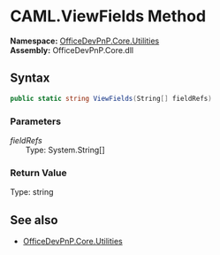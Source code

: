 # CAML.ViewFields Method  
  

**Namespace:** [OfficeDevPnP.Core.Utilities](OfficeDevPnP.Core.Utilities.md)  
**Assembly:** OfficeDevPnP.Core.dll  
## Syntax
```C#
public static string ViewFields(String[] fieldRefs)
```
### Parameters
*fieldRefs*  
&emsp;&emsp;Type: System.String[]  

### Return Value
Type: string  

## See also
- [OfficeDevPnP.Core.Utilities](OfficeDevPnP.Core.Utilities.md)

